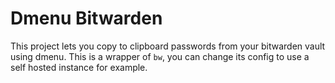 # Dmenu Bitwarden

This project lets you copy to clipboard passwords from your bitwarden vault using dmenu.
This is a wrapper of `bw`, you can change its config to use a self hosted instance for example.